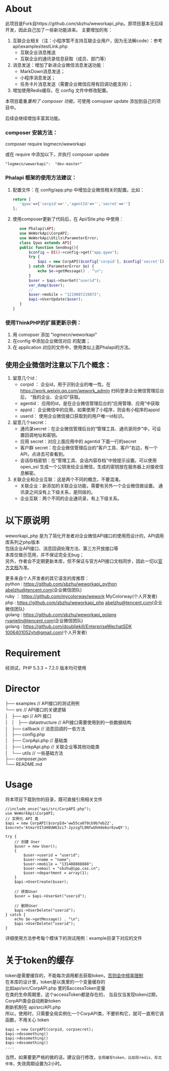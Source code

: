 # About
此项目是Fork自https://github.com/sbzhu/weworkapi_php。原项目基本无后续开发，因此自己加了一些新功能进来。
主要增加的有：

1. 互联企业相关（注：小程序暂不支持互联企业用户，因为无法解code）：参考 api\examples\testLink.php
    * 互联企业消息推送
    * 互联企业的通讯录信息获取（成员、部门等）
1. 消息发送：增加了新进企业微信消息发送功能：
    * MarkDown消息发送；
    * 小程序消息发送；
    * 任务卡片消息发送（需要企业微信应用有回调功能支持）；
1. 增加使用Redis缓存。在 config 文件中修改配置。

本项目着重*重构了 composer 功能*，可使用 comopser update 添加到自己的项目中。

后续会继续增加丰富其功能。

### composer 安装方法：
composer require logmecn/weworkapi

或在 require 中添加以下，并执行 composer update
```$xslt
"logmecn/weworkapi":  "dev-master"
```

### Phalapi 框架的使用方法建议：
1. 配置文件：在 config/app.php 中增加企业微信相关的配置。比如：
    ```php
    return [
       'qywx'=>['corpid'=>'','agentId'=>'','secret'=>'']
    ];
    ```
2. 使用composer更新了代码后，在 Api/Site.php 中使用：
    ```php
       use Phalapi\API;
       use WeWorkApi\CorpAPI;
       use WeWorkApi\Utils\ParameterError;
       class Qywx extends API{
       public function Sendmsg(){
           $config = DI()->config->get("app.qywx");
           try {
               $api = new CorpAPI($config['corpid'], $config['secret']);
           } catch (ParameterError $e) {
               echo $e->getMessage() . "\n";
           }
           $user = $api->UserGet("userid");
           var_dump($user);
           //
           $user->mobile = "1219887219873";
           $api->UserUpdate($user); 
       }
   }
    ```

### 使用ThinkPHP的扩展更新示例：
1. 用 comopser 添加 "logmecn/weworkapi" 
1. 在config 中添加企业微信对应 的配置；
1. 在 application 对应的文件中，使用类似上面Phalapi的方法。

## 使用企业微信时注意以下几个概念：
1. 留意几个id： 
    * corpid ： 企业id，用于识别企业的唯一性。在 https://work.weixin.qq.com/wework_admin 扫码登录企业微信管理后台后， “我的企业、企业ID”获取。
    * agentid： 应用的id，是在企业微信管理后台的“应用管理、应用”中获取
    * appid： 企业微信中的应用，如果使用了小程序，则会有小程序的appid
    * userid： 使用企业微信接口获取到的用户唯一id标识。
1. 留意几个secret：
    * 通讯录secret：在企业微信管理后台的“管理工具、通讯录同步”中，可设置回调地址和密钥。
    * 应用 secret：对应上面应用中的 agentid 下面一行的secret
    * 客户群 secret：在企业微信管理后台的“客户工具、客户”右边，有一个API，点进去可查看到。
    * 会话存档密钥：在“管理工具、会话内容存档”中按提示设置。可以使用 open_ssl 生成一个公钥发给企业微信，生成的密钥放在服务器上对接收信息解密。
1. 关联企业和企业互联：这是两个不同的概念，不要混淆。
    * 关联企业：新添加的关联企业功能，需要有另外一个企业微信做设置。
通讯录之间没有上下级关系，是同级的。
    * 企业互联：两个不同的企业通讯录，有上下级关系。
    
# 以下原说明
weworkapi_php 是为了简化开发者对企业微信API接口的使用而设计的，API调用库系列之php版本    
包括企业API接口、消息回调处理方法、第三方开放接口等    
本库仅做示范用，并不保证完全无bug；  
另外，作者会不定期更新本库，但不保证与官方API接口文档同步，因此一切以[官方文档](https://work.weixin.qq.com/api/doc)为准。

更多来自个人开发者的其它语言的库推荐：   
python : https://github.com/sbzhu/weworkapi_python  abelzhu@tencent.com(企业微信团队)  
ruby ： https://github.com/mycolorway/wework  MyColorway(个人开发者)  
php : https://github.com/sbzhu/weworkapi_php  abelzhu@tencent.com(企业微信团队)  
golang : https://github.com/sbzhu/weworkapi_golang  ryanjelin@tencent.com(企业微信团队)  
golang : https://github.com/doubliekill/EnterpriseWechatSDK  1006401052yh@gmail.com(个人开发者)  

# Requirement
经测试，PHP 5.3.3 ~ 7.2.0 版本均可使用

# Director  
├── examples // API接口的测试用例   
└── src // API接口的关键逻辑   
│    ├── api // API 接口    
│    │   ├── datastructure // API接口需要使用到的一些数据结构   
│    ├── callback // 消息回调的一些方法   
│    ├── config.php    
│    ├── CorpApi.php  // 基础类    
│    ├── LinkpApi.php  // 关联企业等其他功能类      
│    └── utils // 一些基础方法    
├── composer.json     
└── README.md     

# Usage
将本项目下载到你的目录，既可直接引用相关文件  
```
//include_once("api/src/CorpAPI.php");
use WeWorkApi\CorpAPI;
// 实例化 API 类
$api = new CorpAPI($corpId='ww55ca070cb9b7eb22', $secret='ktmzrVIlUH0UW63zi7-JyzsgTL9NfwUhHde6or6zwQY');

try { 
    // 创建 User
    $user = new User();
    {
        $user->userid = "userid";
        $user->name = "name";
        $user->mobile = "131488888888";
        $user->email = "sbzhu@ipp.cas.cn";
        $user->department = array(1); 
    } 
    $api->UserCreate($user);

    // 获取User
    $user = $api->UserGet("userid");

    // 删除User
    $api->UserDelete("userid"); 
} catch {
    echo $e->getMessage() . "\n";
    $api->UserDelete("userid");
}
```
详细使用方法参考每个模块下的测试用例：example目录下对应的文件

# 关于token的缓存
token是需要缓存的，不能每次调用都去获取token，[否则会中频率限制](https://work.weixin.qq.com/api/doc#10013/%E7%AC%AC%E5%9B%9B%E6%AD%A5%EF%BC%9A%E7%BC%93%E5%AD%98%E5%92%8C%E5%88%B7%E6%96%B0access_token)  
在本库的设计里，token是以类里的一个变量缓存的  
比如api/src/CorpAPI.php 里的$accessToken变量  
在类的生命周期里，这个accessToken都是存在的， 当且仅当发现token过期，CorpAPI类会自动刷新token   
刷新机制在 api/src/API.php  
所以，使用时，只需要全局实例化一个CorpAPI类，不要析构它，就可一直用它调函数，不用关心 token  
```
$api = new CorpAPI(corpid, corpsecret);
$api->dosomething()
$api->dosomething()
$api->dosomething()
....
```
当然，如果要更严格的做的话，建议自行修改，```全局缓存token，比如存redis、存文件等```，失效周期设置为2小时。